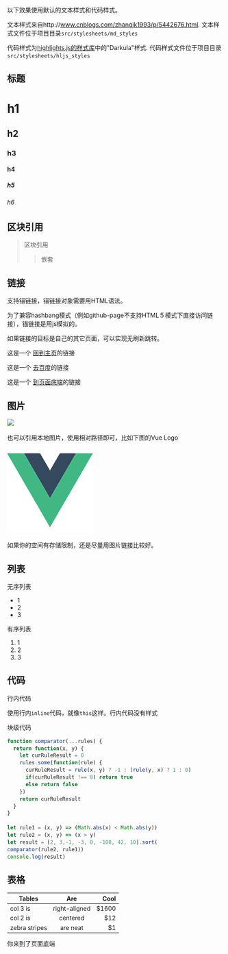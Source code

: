 <!--!
{
  "title": "Markdown 效果演示",
  "date": "2016-06-28",
  "class": "post",
  "tags": ["其它", "测试1", "测试2"],
  "img": {
    "url": "http://ob54s56n6.bkt.clouddn.com/markdown2.png",
    "position": ["50%"]
  }
}
-->

以下效果使用默认的文本样式和代码样式。

文本样式来自http://www.cnblogs.com/zhangjk1993/p/5442676.html. 文本样式文件位于项目目录``` src/stylesheets/md_styles ```

代码样式为[highlights.js的样式库](https://highlightjs.org/static/demo/)中的"Darkula"样式. 代码样式文件位于项目目录``` src/stylesheets/hljs_styles ```

## 标题
# h1
## h2
### h3
#### h4
##### h5
###### h6

## 区块引用
> 区块引用
>> 嵌套

## 链接
支持锚链接，锚链接对象需要用HTML语法。

为了兼容hashbang模式（例如github-page不支持HTML５模式下直接访问链接），锚链接是用js模拟的。

如果链接的目标是自己的其它页面，可以实现无刷新跳转。

这是一个 [回到主页](/)的链接

这是一个 [去百度](http://www.baidu.com/)的链接

这是一个 [到页面底端](#bottom)的链接

## 图片
![](http://ob54s56n6.bkt.clouddn.com/Konachan.com%20-%20207983%20sample.jpg)

也可以引用本地图片，使用相对路径即可，比如下图的Vue Logo

![](../../assets/img/logo.png)

如果你的空间有存储限制，还是尽量用图片链接比较好。

## 列表

无序列表
* 1
* 2
* 3

有序列表
1. 1
2. 2
3. 3

## 代码
行内代码

使用行内```inline```代码，就像```this```这样。行内代码没有样式

块级代码

``` javascript
function comparator(...rules) {
  return function(x, y) {
    let curRuleResult = 0
    rules.some(function(rule) {
      curRuleResult = rule(x, y) ? -1 : (rule(y, x) ? 1 : 0)
      if(curRuleResult !== 0) return true
      else return false
    })
    return curRuleResult
  }
}

let rule1 = (x, y) => (Math.abs(x) < Math.abs(y))
let rule2 = (x, y) => (x > y)
let result = [2, 3,-1, -3, 0, -108, 42, 10].sort(
comparator(rule2, rule1))
console.log(result)
```
## 表格

| Tables        | Are           | Cool  |
| ------------- |:-------------:| -----:|
| col 3 is      | right-aligned | $1600 |
| col 2 is      | centered      |   $12 |
| zebra stripes | are neat      |    $1 |

<p id="bottom">你来到了页面底端</a>
